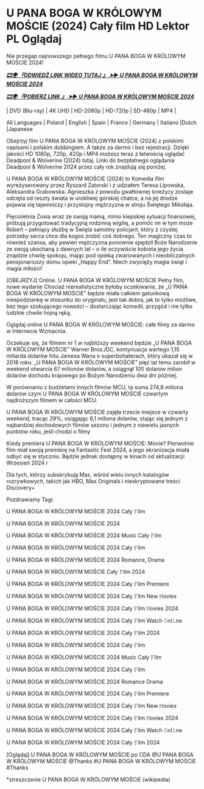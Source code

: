 # U PANA BOGA W KRÓLOWYM MOŚCIE (2024) Cały film HD Lektor PL Oglądaj

Nie przegap najnowszego pełnego filmu U PANA BOGA W KRÓLOWYM MOŚCIE 2024!

<p><b><I><a href="http://r-movies.com/pl/movie/1233906/u-pana-boga-w-krlowym-mocie-gitcodepl">🎞🌍 『ODWIEDŹ LINK WIDEO TUTAJ 』 ➤► U PANA BOGA W KRÓLOWYM MOŚCIE 2024</a></I></b></p>

<p><b><I><a href="http://r-movies.com/pl/movie/1233906/u-pana-boga-w-krlowym-mocie-gitcodepl">🎞🌍 『POBIERZ LINK 』 ➤► U PANA BOGA W KRÓLOWYM MOŚCIE 2024</a></I></b></p>

| DVD (Blu-ray) | 4K UHD | HD-2080p | HD-720p | SD-480p | MP4 |

All Languages ​​| Poland | English | Spain | France | Germany | Italiano |Dutch |Japanese

Obejrzyj film U PANA BOGA W KRÓLOWYM MOŚCIE (2024) z polskimi napisami i polskim dubbingiem. A także za darmo i bez rejestracji. Dzięki jakości HD 1080p, 720p, 420p i MP4 możesz teraz z łatwością oglądać Deadpool &  Wolverine (2024) tutaj. Linki do bezpłatnego oglądania Deadpool &  Wolverine 2024 przez cały rok znajdują się poniżej.

U PANA BOGA W KRÓLOWYM MOŚCIE (2024) to Komedia film wyreżyserowany przez Ryszard Zatorski i z udziałem Teresa Lipowska, Aleksandra Grabowska. Agnieszka z powodu gwałtownej śnieżycy zostaje odcięta od reszty świata w urokliwej górskiej chatce, a na jej drodze pojawia się tajemniczy i przystojny mężczyzna w stroju Świętego Mikołaja. 

Pięcioletnia Zosia wraz ze swoją mamą, mimo kiepskiej sytuacji finansowej, próbują przygotować tradycyjną rodzinną wigilię, a pomóc im w tym może Robert – pełniący służbę w Święta samotny policjant, który z czystej potrzeby serca chce dla kogoś zrobić coś dobrego. Ten magiczny czas to również szansa, aby pewien mężczyzna ponownie spędził Boże Narodzenie ze swoją ukochaną z dawnych lat – o ile oczywiście kobieta jego życia znajdzie chwilę spokoju, mając pod opieką zwariowanych i nieobliczalnych pensjonariuszy domu opieki „Happy End”. Niech zwycięży magia świąt i magia miłości!

[OBEJRZYJ] Online. U PANA BOGA W KRÓLOWYM MOŚCIE Pełny film, nowe wydanie Chociaż nierealistyczne byłoby oczekiwanie, że „U PANA BOGA W KRÓLOWYM MOŚCIE” będzie miała całkiem gatunkową niespodziankę w stosunku do oryginału, jest tak dobra, jak to tylko możliwe, bez tego szokującego nowości – dostarczając komedii, przygód i nie tylko ludzkie chwile hojną ręką.

Oglądaj online U PANA BOGA W KRÓLOWYM MOŚCIE: całe filmy za darmo w Internecie Wzmacnia.

Oczekuje się, że filmem nr 1 w najbliższy weekend będzie „U PANA BOGA W KRÓLOWYM MOŚCIE” Warner Bros./DC, kontynuacja wartego 1,15 miliarda dolarów hitu Jamesa Wana o superbohaterach, który ukazał się w 2018 roku. „U PANA BOGA W KRÓLOWYM MOŚCIE” pięć lat temu zarobił w weekend otwarcia 67 milionów dolarów, a osiągnął 100 dolarów milion dolarów dochodu krajowego po Bożym Narodzeniu dwa dni później.

W porównaniu z budżetami innych filmów MCU, ta suma 274,8 miliona dolarów czyni U PANA BOGA W KRÓLOWYM MOŚCIE czwartym najdroższym filmem w całości MCU.

U PANA BOGA W KRÓLOWYM MOŚCIE zajęła trzecie miejsce w czwarty weekend, tracąc 29%, osiągając 6,1 miliona dolarów, stając się jednym z najbardziej dochodowych filmów sezonu i jednym z niewielu jasnych punktów roku, jeśli chodzi o filmy

Kiedy premiera U PANA BOGA W KRÓLOWYM MOŚCIE: Movie? Pierwotnie film miał swoją premierę na Fantastic Fest 2024, a jego ekranizacja miała odbyć się w styczniu. Będzie jednak dostępny w kinach od aktualizacji: Wrzesień 2024 r

Dla tych, którzy subskrybują Max, wśród wielu innych katalogów rozrywkowych, takich jak HBO, Max Originals i nieskryptowane treści Discovery+


Pozdrawiamy Tagi:

U PANA BOGA W KRÓLOWYM MOŚCIE 2024 Cały 𝙵ilm

U PANA BOGA W KRÓLOWYM MOŚCIE 2024

U PANA BOGA W KRÓLOWYM MOŚCIE 2024 Music Cały 𝙵ilm

U PANA BOGA W KRÓLOWYM MOŚCIE 2024 Cały 𝙵ilm

U PANA BOGA W KRÓLOWYM MOŚCIE 2024 Romance, Drama

U PANA BOGA W KRÓLOWYM MOŚCIE Cały 𝙵ilm 2024

U PANA BOGA W KRÓLOWYM MOŚCIE 2024 Cały 𝙵ilm Premiere

U PANA BOGA W KRÓLOWYM MOŚCIE 2024 Cały 𝙵ilm New 𝙼ovies

U PANA BOGA W KRÓLOWYM MOŚCIE 2024 Cały 𝙵ilm 𝙼ovies 2024

U PANA BOGA W KRÓLOWYM MOŚCIE 2024 Cały 𝙵ilm Watch 𝙾nl𝚒ne

U PANA BOGA W KRÓLOWYM MOŚCIE 2024 Cały 𝙵ilm 2024

U PANA BOGA W KRÓLOWYM MOŚCIE 2024 Cały 𝙵ilm

U PANA BOGA W KRÓLOWYM MOŚCIE 2024 Music Cały 𝙵ilm

U PANA BOGA W KRÓLOWYM MOŚCIE 2024 Cały 𝙵ilm

U PANA BOGA W KRÓLOWYM MOŚCIE 2024 Romance Drama

U PANA BOGA W KRÓLOWYM MOŚCIE 2024 Cały 𝙵ilm Premiere

U PANA BOGA W KRÓLOWYM MOŚCIE 2024 Cały 𝙵ilm New 𝙼ovies

U PANA BOGA W KRÓLOWYM MOŚCIE 2024 Cały 𝙵ilm 𝙼ovies 2024

U PANA BOGA W KRÓLOWYM MOŚCIE 2024 Cały 𝙵ilm Watch 𝙾nl𝚒ne

U PANA BOGA W KRÓLOWYM MOŚCIE 2024 Cały 𝙵ilm 2024

[Oglądaj] U PANA BOGA W KRÓLOWYM MOŚCIE po CDA @U PANA BOGA W KRÓLOWYM MOŚCIE @Thanks #U PANA BOGA W KRÓLOWYM MOŚCIE #Thanks

*streszczenie U PANA BOGA W KRÓLOWYM MOŚCIE (wikipedia)
